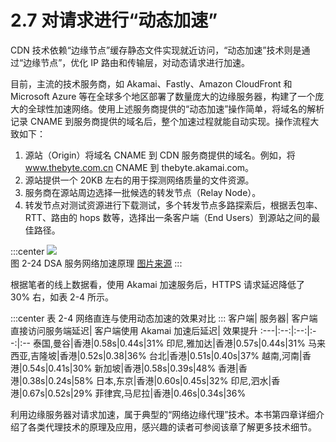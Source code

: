 # 2.7 对请求进行“动态加速”

CDN 技术依赖“边缘节点”缓存静态文件实现就近访问，“动态加速”技术则是通过“边缘节点”，优化 IP 路由和传输层，对动态请求进行加速。

目前，主流的技术服务商，如 Akamai、Fastly、Amazon CloudFront 和 Microsoft Azure 等在全球多个地区部署了数量庞大的边缘服务器，构建了一个庞大的全球性加速网络。使用上述服务商提供的“动态加速”操作简单，将域名的解析记录 CNAME 到服务商提供的域名后，整个加速过程就能自动实现。操作流程大致如下：

1. 源站（Origin）将域名 CNAME 到 CDN 服务商提供的域名。例如，将 www.thebyte.com.cn CNAME  到 thebyte.akamai.com。
2. 源站提供一个 20KB 左右的用于探测网络质量的文件资源。
3. 服务商在源站周边选择一批候选的转发节点（Relay Node）。
4. 转发节点对测试资源进行下载测试，多个转发节点多路探索后，根据丢包率、RTT、路由的 hops 数等，选择出一条客户端（End Users）到源站之间的最佳路径。

:::center
  ![](../assets/dsa.png)<br/>
 图 2-24 DSA 服务网络加速原理 [图片来源](https://www.cdnetworks.com/cn/web-performance/dynamic-web-acceleration/)
:::


根据笔者的线上数据看，使用 Akamai 加速服务后，HTTPS 请求延迟降低了 30% 右，如表 2-4 所示。

:::center
表 2-4 网络直连与使用动态加速的效果对比
:::
客户端| 服务器| 客户端直接访问服务端延迟| 客户端使用 Akamai 加速后延迟| 效果提升
:---|:--:|:--:|:--:|:--
泰国,曼谷|香港|0.58s|0.44s|31%
印尼,雅加达|香港|0.57s|0.44s|31%
马来西亚,吉隆坡|香港|0.52s|0.38|36%
台北|香港|0.51s|0.40s|37%
越南,河南|香港|0.54s|0.41s|30%
新加坡|香港|0.58s|0.39s|48%
香港|香港|0.38s|0.24s|58%
日本,东京|香港|0.60s|0.45s|32%
印尼,泗水|香港|0.67s|0.52s|29%
菲律宾,马尼拉|香港|0.46s|0.34s|36%


利用边缘服务器对请求加速，属于典型的“网络边缘代理”技术。本书第四章详细介绍了各类代理技术的原理及应用，感兴趣的读者可参阅该章了解更多技术细节。

[^1]: AS（Autonomous System，自治系统）具有统一路由策略的巨型网络或网络群组，每个自治系统被分配一个唯一的 AS 号，各个 AS 之间使用 BGP 协议进行识别和通告路由，全世界最大规模的 AS 网络就是互联网。
[^2]: 笔者曾在上海使用 mtr 工具测试一个新加坡节点路由状态，数据包先到香港 AS，香港转到美国 AS，再从美国转到新加坡 AS。
